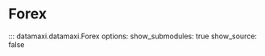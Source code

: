 # Forex

::: datamaxi.datamaxi.Forex
    options:
      show_submodules: true
      show_source: false
